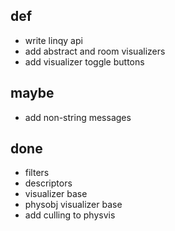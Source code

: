 ## def

- write linqy api
- add abstract and room visualizers
- add visualizer toggle buttons

## maybe

- add non-string messages

## done

- filters
- descriptors
- visualizer base
- physobj visualizer base
- add culling to physvis